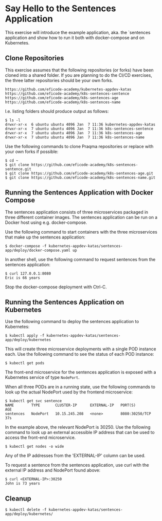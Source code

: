 # Say Hello to the Sentences Application

This exercise will introduce the example application, aka. the `sentences
application and show how to run it both with docker-compose and on Kubernetes.

## Clone Repositories

This exercise assumes that the following repositories (or forks) have been
cloned into a shared folder.  If you are planning to do the CI/CD exercises, the
three latter repositories should be your own forks.

```
https://github.com/eficode-academy/kubernetes-appdev-katas
https://github.com/eficode-academy/k8s-sentences-sentence
https://github.com/eficode-academy/k8s-sentences-age
https://github.com/eficode-academy/k8s-sentences-name
```

I.e. listing folders should produce output as follows:

```shell
$ ls -l
drwxr-xr-x  6 ubuntu ubuntu 4096 Jan  7 11:36 kubernetes-appdev-katas
drwxr-xr-x  7 ubuntu ubuntu 4096 Jan  7 11:36 k8s-sentences-sentence
drwxr-xr-x  7 ubuntu ubuntu 4096 Jan  7 11:36 k8s-sentences-age
drwxr-xr-x  7 ubuntu ubuntu 4096 Jan  7 11:36 k8s-sentences-name
```

Use the following commands to clone Praqma repositories or replace with your
own forks if possible:

```shell
$ cd ~
$ git clone https://github.com/eficode-academy/k8s-sentences-sentence.git
$ git clone https://github.com/eficode-academy/k8s-sentences-age.git
$ git clone https://github.com/eficode-academy/k8s-sentences-name.git
```

## Running the Sentences Application with Docker Compose

The sentences application consists of three microservices packaged in three
different container images. The sentences application can be run on a Docker
host using e.g. docker-compose.

Use the following command to start containers with the three microservices that
make up the sentences application:

```shell
$ docker-compose -f kubernetes-appdev-katas/sentences-app/deploy/docker-compose.yaml up
```

In another shell, use the following command to request sentences from the
sentences application:

```shell
$ curl 127.0.0.1:8080
Eric is 66 years
```

Stop the docker-compose deployment with Ctrl-C.

## Running the Sentences Application on Kubernetes

Use the following command to deploy the sentences application to Kubernetes:

```shell
$ kubectl apply -f kubernetes-appdev-katas/sentences-app/deploy/kubernetes
```

This will create three microservice deployments with a single POD instance
each. Use the following command to see the status of each POD instance:

```shell
$ kubectl get pods
```

The front-end microservice for the sentences application is exposed with a
Kubernetes service of type `NodePort`.

When all three PODs are in a running state, use the following commands to look
up the actual NodePort used by the frontend microservice:

```shell
$ kubectl get svc sentence
NAME        TYPE       CLUSTER-IP      EXTERNAL-IP   PORT(S)          AGE
sentences   NodePort   10.15.245.208   <none>        8080:30250/TCP   37s
```

In the example above, the relevant NodePort is 30250. Use the following command
to look up an external accessible IP address that can be used to access the
front-end microservice.

```shell
$ kubectl get nodes -o wide
```
Any of the IP addresses from the 'EXTERNAL-IP' column can be used.

To request a sentence from the sentences application, use curl with the external
IP address and NodePort found above:

```shell
$ curl <EXTERNAL-IP>:30250
John is 73 years
```

## Cleanup

```shell
$ kubectl delete -f kubernetes-appdev-katas/sentences-app/deploy/kubernetes/
```
